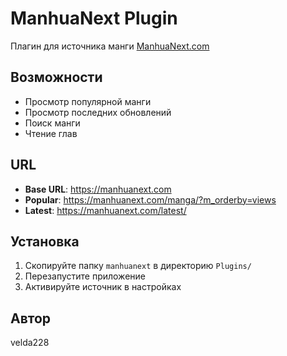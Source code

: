 # ManhuaNext Plugin

Плагин для источника манги [ManhuaNext.com](https://manhuanext.com)

## Возможности

- Просмотр популярной манги
- Просмотр последних обновлений
- Поиск манги
- Чтение глав

## URL

- **Base URL**: https://manhuanext.com
- **Popular**: https://manhuanext.com/manga/?m_orderby=views
- **Latest**: https://manhuanext.com/latest/

## Установка

1. Скопируйте папку `manhuanext` в директорию `Plugins/`
2. Перезапустите приложение
3. Активируйте источник в настройках

## Автор

velda228 